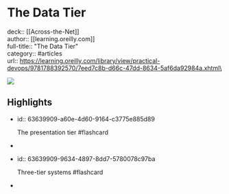 # The Data Tier

deck:: [[Across-the-Net]]\
author:: [[learning.oreilly.com]]\
full-title:: "The Data Tier"\
category:: #articles\
url:: https://learning.oreilly.com/library/view/practical-devops/9781788392570/7eed7c8b-d66c-47dd-8634-5af6da92984a.xhtml\

![](https://readwise-assets.s3.amazonaws.com/static/images/article3.5c705a01b476.png)
## Highlights
- id:: 63639909-a60e-4d60-9164-c3775e885d89
  
  The presentation tier #flashcard
-
- id:: 63639909-9634-4897-8dd7-5780078c97ba
  
  Three-tier systems #flashcard
-